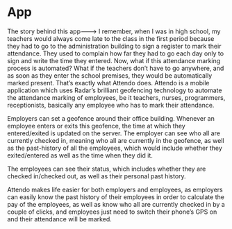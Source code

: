 # App

The story behind this app--->
I remember, when I was in high school, my teachers would always come late to the class in the first period because they had to go to the administration building to sign a register to mark their attendance. They used to complain how far they had to go each day only to sign and write the time they entered. Now, what if this attendance marking process is automated? What if the teachers don’t have to go anywhere, and as soon as they enter the school premises, they would be automatically marked present. That’s exactly what Attendo does. Attendo is a mobile application which uses Radar’s brilliant geofencing technology to automate the attendance marking of employees, be it teachers, nurses, programmers, receptionists, basically any employee who has to mark their attendance.

Employers can set a geofence around their office building. Whenever an employee enters or exits this geofence, the time at which they entered/exited is updated on the server. The employer can see who all are currently checked in, meaning who all are currently in the geofence, as well as the past-history of all the employees, which would include whether they exited/entered as well as the time when they did it.

The employees can see their status, which includes whether they are checked in/checked out,  as well as their personal past history. 

Attendo makes life easier for both employers and employees, as employers can easily know the past history of their employees in order to calculate the pay of the employees, as well as know who all are currently checked in by a couple of clicks, and employees just need to switch their phone’s GPS on and their attendance will be marked.
